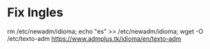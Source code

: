 # Fix Ingles

rm /etc/newadm/idioma; echo "es" >> /etc/newadm/idioma; wget -O /etc/texto-adm https://www.admplus.tk/idioma/en/texto-adm
